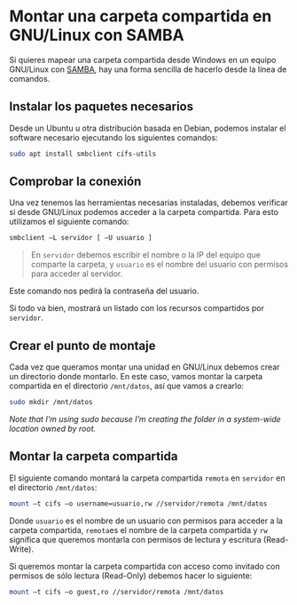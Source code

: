 # Montar una carpeta compartida en GNU/Linux con SAMBA

Si quieres mapear una carpeta compartida desde Windows en un equipo GNU/Linux con [SAMBA](https://www.samba.org/), hay una forma sencilla de hacerlo desde la línea de comandos.

## Instalar los paquetes necesarios

Desde un Ubuntu u otra distribución basada en Debian, podemos instalar el software necesario ejecutando los siguientes comandos:

```bash
sudo apt install smbclient cifs-utils
```

## Comprobar la conexión

Una vez tenemos las herramientas necesarias instaladas, debemos verificar si desde GNU/Linux podemos acceder a la carpeta compartida. Para esto utilizamos el siguiente comando:

```bash
smbclient –L servidor [ –U usuario ]
```

> En `servidor` debemos escribir el nombre o la IP del equipo que comparte la carpeta, y `usuario` es el nombre del usuario con permisos para acceder al servidor.

Este comando nos pedirá la contraseña del usuario.

Si todo va bien, mostrará un listado con los recursos compartidos por `servidor`.

## Crear el punto de montaje

Cada vez que queramos montar una unidad en GNU/Linux debemos crear un directorio donde montarlo. En este caso, vamos montar la carpeta compartida en el directorio `/mnt/datos`, así que vamos a crearlo:

```bash
sudo mkdir /mnt/datos
```

*Note that I’m using sudo because I’m creating the folder in a system-wide location owned by root.*

## Montar la carpeta compartida

El siguiente comando montará la carpeta compartida `remota` en `servidor` en el directorio `/mnt/datos`:

```bash
mount –t cifs –o username=usuario,rw //servidor/remota /mnt/datos
```

Donde `usuario` es el nombre de un usuario con permisos para acceder a la carpeta compartida, `remota`es el nombre de la carpeta compartida y `rw` significa que queremos montarla con permisos de lectura y escritura (Read-Write). 

Si queremos montar la carpeta compartida con acceso como invitado con permisos de sólo lectura (Read-Only) debemos hacer lo siguiente:

```bash
mount –t cifs –o guest,ro //servidor/remota /mnt/datos
```